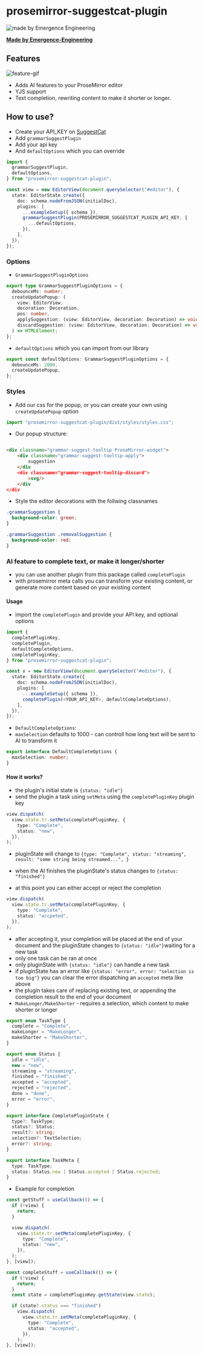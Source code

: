 # prosemirror-suggestcat-plugin

![made by Emergence Engineering](https://emergence-engineering.com/ee-logo.svg)

[**Made by Emergence-Engineering**](https://emergence-engineering.com/)

## Features

![feature-gif](https://suggestcat.com/suggestcat.gif)

- Adds AI features to your ProseMirror editor
- YJS support
- Text completion, rewriting content to make it shorter or longer.

## How to use?

- Create your API_KEY on [SuggestCat](https://www.suggestcat.com/)
- Add `grammarSuggestPlugin`
- Add your api key
- And `defaultOptions` which you can override

```typescript
import {
  grammarSuggestPlugin,
  defaultOptions,
} from "prosemirror-suggestcat-plugin";

const view = new EditorView(document.querySelector("#editor"), {
  state: EditorState.create({
    doc: schema.nodeFromJSON(initialDoc),
    plugins: [
      ...exampleSetup({ schema }),
      grammarSuggestPlugin(PROSEMIRROR_SUGGESTCAT_PLUGIN_API_KEY, {
        ...defaultOptions,
      }),
    ],
  }),
});
```

### Options

- `GrammarSuggestPluginOptions`

```typescript
export type GrammarSuggestPluginOptions = {
  debounceMs: number;
  createUpdatePopup: (
    view: EditorView,
    decoration: Decoration,
    pos: number,
    applySuggestion: (view: EditorView, decoration: Decoration) => void,
    discardSuggestion: (view: EditorView, decoration: Decoration) => void,
  ) => HTMLElement;
};
```

- `defaultOptions` which you can import from our library

```typescript
export const defaultOptions: GrammarSuggestPluginOptions = {
  debounceMs: 2000,
  createUpdatePopup,
};
```

### Styles

- Add our css for the popup, or you can create your own using `createUpdatePopup` option

```typescript
import "prosemirror-suggestcat-plugin/dist/styles/styles.css";
```

- Our popup structure:

```html

<div classname="grammar-suggest-tooltip ProseMirror-widget">
    <div classname="grammar-suggest-tooltip-apply">
        suggestion
    </div
    <div classname="grammar-suggest-tooltip-discard">
        <svg/>
    </div
</div
```

- Style the editor decorations with the follwing classnames

```css
.grammarSuggestion {
  background-color: green;
}

.grammarSuggestion .removalSuggestion {
  background-color: red;
}
```

### AI feature to complete text, or make it longer/shorter

- you can use another plugin from this package called `completePlugin`
- with prosemirror meta calls you can transform your existing content, or generate more content based on your existing content

#### Usage

- import the `completePlugin` and provide your API key, and optional options

```ts
import {
  completePluginKey,
  completePlugin,
  defaultCompleteOptions,
  completePluginKey,
} from "prosemirror-suggestcat-plugin";

const v = new EditorView(document.querySelector("#editor"), {
  state: EditorState.create({
    doc: schema.nodeFromJSON(initialDoc),
    plugins: [
      ...exampleSetup({ schema }),
      completePlugin(<YOUR_API_KEY>, defaultCompleteOptions),
    ],
  }),
});
```

- `DefaultCompleteOptions`:
- `maxSelection` defaults to 1000 - can controll how long text will be sent to AI to transform it

```ts
export interface DefaultCompleteOptions {
  maxSelection: number;
}
```

#### How it works?

- the plugin's initial state is `{status: "idle"}`
- send the plugin a task using `setMeta` using the `completePluginKey` plugin key

```ts
view.dispatch(
  view.state.tr.setMeta(completePluginKey, {
    type: "Complete",
    status: "new",
  }),
);
```

- pluginState will change to `{type: "Complete", status: "streaming", result: "some string being streamed...", }`

- when the AI finishes the pluginState's status changes to `{status: "finished"}`
- at this point you can either accept or reject the completion

```ts
view.dispatch(
  view.state.tr.setMeta(completePluginKey, {
    type: "Complete",
    status: "accpeted",
  }),
);
```

- after accepting it, your completion will be placed at the end of your document and the pluginState changes to `{status: "idle"}`waiting for a new task
- only one task can be ran at once
- only pluginState with `{status: "idle"}` can handle a new task
- if pluginState has an error like `{status: "error", error: "selection is too big"}` you can clear the error dispatching an `accepted` meta like above
- the plugin takes care of replacing existing text, or appending the completion result to the end of your document
- `MakeLonger/MakeShorter` - requires a selection, which content to make shorter or longer

```ts
export enum TaskType {
  complete = "Complete",
  makeLonger = "MakeLonger",
  makeShorter = "MakeShorter",
}

export enum Status {
  idle = "idle",
  new = "new",
  streaming = "streaming",
  finished = "finished",
  accepted = "accepted",
  rejected = "rejected",
  done = "done",
  error = "error",
}

export interface CompletePluginState {
  type?: TaskType;
  status?: Status;
  result?: string;
  selection?: TextSelection;
  error?: string;
}

export interface TaskMeta {
  type: TaskType;
  status: Status.new | Status.accepted | Status.rejected;
}
```

- Example for completion

```ts
const getStuff = useCallback(() => {
  if (!view) {
    return;
  }

  view.dispatch(
    view.state.tr.setMeta(completePluginKey, {
      type: "Complete",
      status: "new",
    }),
  );
}, [view]);

const completeStuff = useCallback(() => {
  if (!view) {
    return;
  }
  const state = completePluginKey.getState(view.state);

  if (state?.status === "finished")
    view.dispatch(
      view.state.tr.setMeta(completePluginKey, {
        type: "Complete",
        status: "accepted",
      }),
    );
}, [view]);
```
